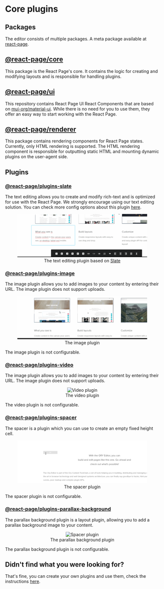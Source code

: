 # Core plugins

## Packages

The editor consists of multiple packages. A meta package available at [react-page](https://www.npmjs.com/package/@react-page/react-page).

## [@react-page/core](https://www.npmjs.com/package/@react-page/core)

This package is the React Page's core. It contains the logic for creating and modifying layouts and is responsible for
handling plugins.

## [@react-page/ui](https://www.npmjs.com/package/@react-page/ui)

This repository contains React Page UI React Components that are based on
[mui-org/material-ui](https://github.com/mui-org/material-ui). While there is no need for you to use them, they
offer an easy way to start working with the React Page.

## [@react-page/renderer](https://www.npmjs.com/package/@react-page/renderer)

This package contains rendering components for React Page states. Currently, only HTML rendering is supported. The
HTML rendering component is responsible for outputting static HTML and mounting dynamic plugins on the user-agent side.

## Plugins

### [@react-page/plugins-slate](https://www.npmjs.com/package/@react-page/plugins-slate)

The text editing allows you to create and modify rich-text and is optimized for use with the React Page. We strongly encourage using our text editing solution. You can check more config options about this plugin [here](plugins/slate.md).

<p>
  <figure align="center">
    <img alt="Text editing plugin" src="./images/text-editing-plugin.gif"><br>
    <figcaption>The text editing plugin based on <a href="http://slatejs.org">Slate</a></figcaption>
  </figure>
</p>

### [@react-page/plugins-image](https://www.npmjs.com/package/@react-page/plugins-image)

The image plugin allows you to add images to your content by entering their URL. The image plugin does not support
uploads.

<p>
  <figure align="center">
    <img alt="Image plugin" src="./images/image-plugin.gif"><br>
    <figcaption>The image plugin</figcaption>
  </figure>
</p>

The image plugin is not configurable.

### [@react-page/plugins-video](https://www.npmjs.com/package/@react-page/plugins-video)

The image plugin allows you to add images to your content by entering their URL. The image plugin does not support
uploads.

<p>
  <figure align="center">
    <img alt="Video plugin" src="./images/video-plugin.gif"><br>
    <figcaption>The video plugin</figcaption>
  </figure>
</p>

The video plugin is not configurable.

### [@react-page/plugins-spacer](https://www.npmjs.com/package/@react-page/plugins-spacer)

The spacer is a plugin which you can use to create an empty fixed height cell.

<p>
  <figure align="center">
    <img alt="Spacer plugin" src="./images/spacer-plugin.gif"><br>
    <figcaption>The spacer plugin</figcaption>
  </figure>
</p>

The spacer plugin is not configurable.

### [@react-page/plugins-parallax-background](https://www.npmjs.com/package/@react-page/plugins-parallax-background)

The parallax background plugin is a layout plugin, allowing you to add a parallax background image to your content.

<p>
  <figure align="center">
    <img alt="Spacer plugin" src="./images/parallax-background.gif"><br>
    <figcaption>The parallax background plugin</figcaption>
  </figure>
</p>

The parallax background plugin is not configurable.


## Didn't find what you were looking for?

That's fine, you can create your own plugins and use them, check the instructions [here](plugins/create.md).